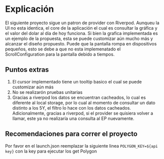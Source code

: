 # Explicación

El siguiente proyecto sigue un patron de provider con Riverpod. Aunqueu la UI no esta identica, el core de la aplicación el cual es consultar la gráfica y el valor del dolar al día de hoy funciona. Si bien la grafica implementada es un ejemplo de la propuesta, esta se puede customizar aún mucho más y alcanzar el diseño propuesto. Puede que la pantalla rompa en dispositivos pequeños, esto se debe a que no esta implemenatado el ScrollConfiguration para la pantalla debido a tiempos.

## Puntos extras

1. El cursor implementado tiene un tooltip basico el cual se puede customizar aún más
2. No se realizarón pruebas unitarias
3. Gracias a riverpod los datos se encuentran cacheados, lo cual es diferente al local storage, por lo cual al momento de consultar un dato distinto a los 5Y, el filtro lo hace con los datos cacheados. Adicionalmente, gracias a riverpod, si el provider se quisiera volver a llamar, este ya no realizaría una consulta al EP nuevamente.

## Recomendaciones para correr el proyecto

Por favor en el launch.json reemplazar la siguiente linea
`POLYGON_KEY=${api key}` con la key para ejecutar los get Polygon
